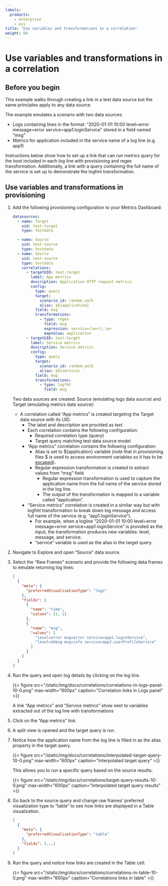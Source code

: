 ```yaml
---
labels:
  products:
    - enterprise
    - oss
title: 'Use variables and transformations in a correlation'
weight: 60
---
```


# Use variables and transformations in a correlation

## Before you begin

This example walks through creating a link in a test data source but the same principles apply to any data source.

The example emulates a scenario with two data sources:

- Logs containing lines in the format: “2020-01-01 10:00 level=error message=error service=app1.loginService” stored in a field named “msg”
- Metrics for application included in the service name of a log line (e.g. app1)

Instructions below show how to set up a link that can run metrics query for the host included in each log line with provisioning and regex transformation. Additionally, a link with a query containing the full name of the service is set up to demonstrate the logfmt transformation.

## Use variables and transformations in provisioning

1. Add the following provisioning configuration to your Metrics Dashboard:

   ```yaml
   datasources:
     - name: Target
       uid: test-target
       type: testdata

     - name: Source
       uid: test-source
       type: testdata
     - name: Source
       uid: test-source
       type: testdata
       correlations:
         - targetUID: test-target
           label: App metrics
           description: Application HTTP request metrics
           config:
             type: query
             target:
               scenario_id: random_walk
               alias: $${application}
             field: msg
             transformations:
               - type: regex
                 field: msg
                 expression: service=(\w+)\.\w+
                 mapValue: application
         - targetUID: test-target
           label: Service metrics
           description: Service metrics
           config:
             type: query
             target:
               scenario_id: random_walk
               alias: $${service}
             field: msg
             transformations:
               - type: logfmt
                 field: msg
   ```

   Two data sources are created: Source (emulating logs data source) and Target (emulating metrics data source):
   - A correlation called “App metrics” is created targeting the Target data source with its UID.
     - The label and description are provided as text
     - Each correlation contains the following configuration:
       - Required correlation type (query)
       - Target query matching test data source model
     - “App metrics” correlation contains the following configuration:
       - Alias is set to ${application} variable (note that in provisioning files $ is used to access environment variables so it has to be [escaped](../../provisioning/#using-environment-variables)).
       - Regular expression transformation is created to extract values from “msg” field
         - Regular expression transformation is used to capture the application name from the full name of the service stored in the log line.
         - The output of the transformation is mapped to a variable called “application”.
     - “Service metrics” correlation is created in a similar way but with logfmt transformation to break down log message and access full name of the service (e.g. “app1.loginService”).
       - For example, when a logline “2020-01-01 10:00 level=error message=error service=app1.loginService” is provided as the input, the transformation produces new variables: level, message, and service.
       - “service” variable is used as the alias in the target query.

1. Navigate to Explore and open “Source” data source.
1. Select the “Raw Frames” scenario and provide the following data frames to emulate returning log lines:
   ```json
   [
     {
       "meta": {
         "preferredVisualisationType": "logs"
       },
       "fields": [
         {
           "name": "time",
           "values": [1, 2]
         },
         {
           "name": "msg",
           "values": [
             "level=error msg=error service=app1.loginService",
             "level=debug msg=info service=app2.userProfileService"
           ]
         }
       ]
     }
   ]
   ```
1. Run the query and open log details by clicking on the log line.

   {{< figure src="/static/img/docs/correlations/correlations-in-logs-panel-10-0.png" max-width="600px" caption="Correlation links in Logs panel" >}}

   A link “App metrics” and “Service metrics” show next to variables extracted out of the log line with transformations

1. Click on the “App metrics” link.
1. A split view is opened and the target query is run.
1. Notice how the application name from the log line is filled in as the alias property in the target query.

   {{< figure src="/static/img/docs/correlations/interpolated-target-query-10-0.png" max-width="600px" caption="Interpolated target query" >}}

   This allows you to run a specific query based on the source results:

   {{< figure src="/static/img/docs/correlations/target-query-results-10-0.png" max-width="600px" caption="Interpolated target query results" >}}

1. Go back to the source query and change raw frames’ preferred visualization type to “table” to see how links are displayed in a Table visualization.

   ```json
   [
     {
       "meta": {
         "preferredVisualisationType": "table"
       },
       "fields": [...]
     }
   ]
   ```

1. Run the query and notice how links are created in the Table cell:

   {{< figure src="/static/img/docs/correlations/correlations-in-table-10-0.png" max-width="600px" caption="Correlations links in table" >}}
